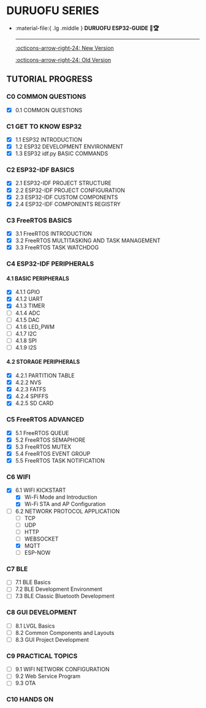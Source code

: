 # DURUOFU SERIES

<div class="grid cards" markdown>

-   :material-file:{ .lg .middle } __DURUOFU ESP32-GUIDE 🎯🏆__

    ---

    [:octicons-arrow-right-24: <a href="https://github.com/DuRuofu/ESP32-Guide" target="_blank"> New Version </a>](#)

    [:octicons-arrow-right-24: <a href="https://www.duruofu.top/2024/01/30/4.%E7%A1%AC%E4%BB%B6%E7%9B%B8%E5%85%B3/MCU/ESP32/00.%E7%9B%AE%E5%BD%95/ESP32%E5%AD%A6%E4%B9%A0%E8%AE%A1%E5%88%92/" target="_blank"> Old Version </a>](#)

</div>

## TUTORIAL PROGRESS

### C0 COMMON QUESTIONS

- [x] 0.1 COMMON QUESTIONS

### C1 GET TO KNOW ESP32

- [x] 1.1 ESP32 INTRODUCTION
- [x] 1.2 ESP32 DEVELOPMENT ENVIRONMENT
- [x] 1.3 ESP32 idf.py BASIC COMMANDS

### C2 ESP32-IDF BASICS

- [x] 2.1 ESP32-IDF PROJECT STRUCTURE
- [x] 2.2 ESP32-IDF PROJECT CONFIGURATION
- [x] 2.3 ESP32-IDF CUSTOM COMPONENTS
- [x] 2.4 ESP32-IDF COMPONENTS REGISTRY

### C3 FreeRTOS BASICS

- [x] 3.1 FreeRTOS INTRODUCTION
- [x] 3.2 FreeRTOS MULTITASKING AND TASK MANAGEMENT
- [x] 3.3 FreeRTOS TASK WATCHDOG

### C4 ESP32-IDF PERIPHERALS

#### 4.1 BASIC PERIPHERALS

- [x] 4.1.1 GPIO
- [x] 4.1.2 UART
- [x] 4.1.3 TIMER
- [ ] 4.1.4 ADC
- [ ] 4.1.5 DAC
- [ ] 4.1.6 LED_PWM
- [ ] 4.1.7 I2C
- [ ] 4.1.8 SPI
- [ ] 4.1.9 I2S

#### 4.2 STORAGE PERIPHERALS

- [x] 4.2.1 PARTITION TABLE
- [x] 4.2.2 NVS
- [x] 4.2.3 FATFS
- [x] 4.2.4 SPIFFS
- [x] 4.2.5 SD CARD

### C5 FreeRTOS ADVANCED

- [x] 5.1 FreeRTOS QUEUE
- [x] 5.2 FreeRTOS SEMAPHORE
- [x] 5.3 FreeRTOS MUTEX
- [x] 5.4 FreeRTOS EVENT GROUP
- [x] 5.5 FreeRTOS TASK NOTIFICATION

### C6 WIFI

- [x] 6.1 WIFI KICKSTART
    - [x] Wi-Fi Mode and Introduction
    - [x] Wi-Fi STA and AP Configuration
- [ ] 6.2 NETWORK PROTOCOL APPLICATION
    - [ ] TCP 
    - [ ] UDP 
    - [ ] HTTP 
    - [ ] WEBSOCKET 
    - [x] MQTT 
    - [ ] ESP-NOW

### C7 BLE

- [ ] 7.1 BLE Basics
- [ ] 7.2 BLE Development Environment
- [ ] 7.3 BLE Classic Bluetooth Development

### C8 GUI DEVELOPMENT

- [ ] 8.1 LVGL Basics
- [ ] 8.2 Common Components and Layouts
- [ ] 8.3 GUI Project Development

### C9 PRACTICAL TOPICS

- [ ] 9.1 WIFI NETWORK CONFIGURATION
- [ ] 9.2 Web Service Program
- [ ] 9.3 OTA

### C10 HANDS ON